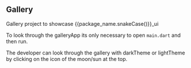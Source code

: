 ## Gallery

Gallery project to showcase {{package_name.snakeCase()}}_ui

To look through the galleryApp its only necessary to open `main.dart` and then run. 

The developer can look through the gallery with darkTheme or lightTheme by clicking on the icon of the moon/sun at the top. 


